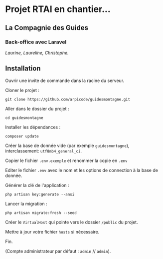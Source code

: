 # Projet RTAI en chantier...

## La Compagnie des Guides

### Back-office avec Laravel

_Laurine, Laureline, Christophe._

## Installation

Ouvrir une invite de commande dans la racine du serveur.

Cloner le projet :

```
git clone https://github.com/arpicode/guidesmontagne.git
```

Aller dans le dossier du projet :

```
cd guidesmontagne
```

Installer les dépendances :

```
composer update
```

Créer la base de donnée vide (par exemple `guidesmontagne`), interclassement: `utf8mb4_general_ci`.

Copier le fichier `.env.exemple` et renommer la copie en `.env`

Editer le fichier `.env` avec le nom et les options de connection à la base de donnée.

Générer la clé de l'application :

```
php artisan key:generate --ansi
```

Lancer la migration :

```
php artisan migrate:fresh --seed
```

Créer le `VirtualHost` qui pointe vers le dossier `/public` du projet.

Mettre à jour votre fichier `hosts` si nécessaire.

Fin.

(Compte administrateur par défaut : `admin` // `admin`).
